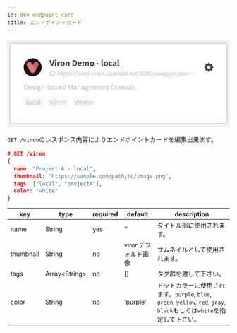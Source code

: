 ```yaml
---
id: dev_endpoint_card
title: エンドポイントカード
---
```


![endpoint_card](./assets/endpoint_card.png)

`GET /viron`のレスポンス内容によりエンドポイントカードを編集出来ます。

```json
# GET /viron
{
  name: "Project A - local",
  thumbnail: "https://sample.com/path/to/image.png",
  tags: ["local", "projectA"],
  color: "white"
}
```

| key | type | required | default | description |
| ---- | ---- | -------- | ------- | ----------- |
| name | String | yes | '' | タイトル部に使用されます。 |
| thumbnail | String | no | vironデフォルト画像 | サムネイルとして使用されます。 |
| tags | Array\<String\> | no | [] | タグ群を渡して下さい。 |
| color | String | no | 'purple' | ドットカラーに使用されます。`purple`, `blue`, `green`, `yellow`, `red`, `gray`, `black`もしくは`white`を指定して下さい。 |
